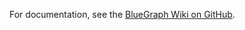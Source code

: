 
For documentation, see the [BlueGraph Wiki on GitHub](https://github.com/McManning/BlueGraph/wiki).